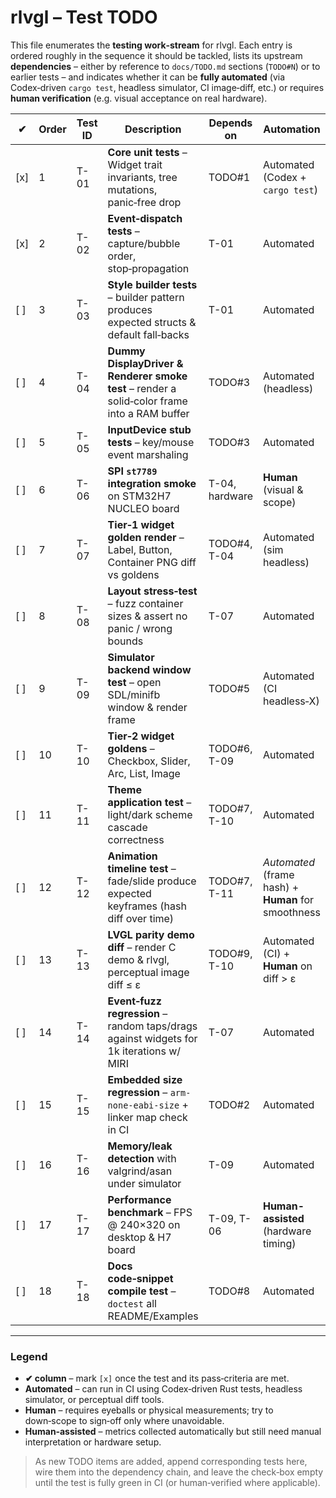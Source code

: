 # rlvgl – Test TODO

This file enumerates the **testing work‑stream** for rlvgl.  Each entry is ordered roughly in the sequence it should be tackled, lists its upstream **dependencies** ­– either by reference to `docs/TODO.md` sections (`TODO#N`) or to earlier tests – and indicates whether it can be **fully automated** (via Codex‑driven `cargo test`, headless simulator, CI image‑diff, etc.) or requires **human verification** (e.g. visual acceptance on real hardware).

| ✔ | Order | Test ID | Description | Depends on | Automation |
|---|-------|---------|-------------|-----------|------------|
| [x] | 1 | T-01 | **Core unit tests** – Widget trait invariants, tree mutations, panic‑free drop | TODO#1 | Automated (Codex + `cargo test`) |
| [x] | 2 | T-02 | **Event‑dispatch tests** – capture/bubble order, stop‑propagation | T-01 | Automated |
| [ ] | 3 | T-03 | **Style builder tests** – builder pattern produces expected structs & default fall‑backs | T-01 | Automated |
| [ ] | 4 | T-04 | **Dummy DisplayDriver & Renderer smoke test** – render a solid‑color frame into a RAM buffer | TODO#3 | Automated (headless) |
| [ ] | 5 | T-05 | **InputDevice stub tests** – key/mouse event marshaling | TODO#3 | Automated |
| [ ] | 6 | T-06 | **SPI `st7789` integration smoke** on STM32H7 NUCLEO board | T-04, hardware | **Human** (visual & scope) |
| [ ] | 7 | T-07 | **Tier‑1 widget golden render** – Label, Button, Container PNG diff vs goldens | TODO#4, T-04 | Automated (sim headless) |
| [ ] | 8 | T-08 | **Layout stress‑test** – fuzz container sizes & assert no panic / wrong bounds | T-07 | Automated |
| [ ] | 9 | T-09 | **Simulator backend window test** – open SDL/minifb window & render frame | TODO#5 | Automated (CI headless‑X) |
| [ ] | 10 | T-10 | **Tier‑2 widget goldens** – Checkbox, Slider, Arc, List, Image | TODO#6, T-09 | Automated |
| [ ] | 11 | T-11 | **Theme application test** – light/dark scheme cascade correctness | TODO#7, T-10 | Automated |
| [ ] | 12 | T-12 | **Animation timeline test** – fade/slide produce expected keyframes (hash diff over time) | TODO#7, T-11 | *Automated* (frame hash) + **Human** for smoothness |
| [ ] | 13 | T-13 | **LVGL parity demo diff** – render C demo & rlvgl, perceptual image diff ≤ ε | TODO#9, T-10 | Automated (CI) + **Human** on diff > ε |
| [ ] | 14 | T-14 | **Event‑fuzz regression** – random taps/drags against widgets for 1k iterations w/ MIRI | T-07 | Automated |
| [ ] | 15 | T-15 | **Embedded size regression** – `arm-none-eabi-size` + linker map check in CI | TODO#2 | Automated |
| [ ] | 16 | T-16 | **Memory/leak detection** with valgrind/asan under simulator | T-09 | Automated |
| [ ] | 17 | T-17 | **Performance benchmark** – FPS @ 240×320 on desktop & H7 board | T-09, T-06 | **Human-assisted** (hardware timing) |
| [ ] | 18 | T-18 | **Docs code‑snippet compile test** – `doctest` all README/Examples | TODO#8 | Automated |

---

### Legend
- **✔ column** – mark `[x]` once the test and its pass‑criteria are met.
- **Automated** – can run in CI using Codex‑driven Rust tests, headless simulator, or perceptual diff tools.
- **Human** – requires eyeballs or physical measurements; try to down‑scope to sign‑off only where unavoidable.
- **Human‑assisted** – metrics collected automatically but still need manual interpretation or hardware setup.

> As new TODO items are added, append corresponding tests here, wire them into the dependency chain, and leave the check‑box empty until the test is fully green in CI (or human‑verified where applicable).


